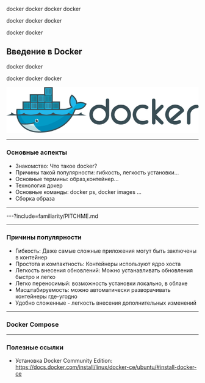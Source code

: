 docker docker docker docker

docker docker docker

docker docker

## Введение в Docker

docker docker

docker docker docker

![logo](images/docker_logo.png)

---

### Основные аспекты

- Знакомство: Что такое docker?
- Причины такой популярности: гибкость, легкость установки...
- Основные термины: образ,контейнер...
- Технология докер
- Основные команды: docker ps, docker images ...
- Сборка образа

---

---?include=familiarity/PITCHME.md

---

### Причины популярности

- Гибкость: Даже самые сложные приложения могут быть заключены в контейнер
- Простота и компактность: Контейнеры используют ядро хоста
- Легкость внесения обновлений: Можно устанавливать обновления быстро и легко
- Легко переносимый: возможность установки локально, в облаке
- Масштабируемость: можно автоматически разворачивать контейнеры где-угодно 
- Удобно сложенные - легкость внесения дополнительных изменений

---
### Docker Compose

---

### Полезные ссылки
- Установка Docker Community Edition:
https://docs.docker.com/install/linux/docker-ce/ubuntu/#install-docker-ce
